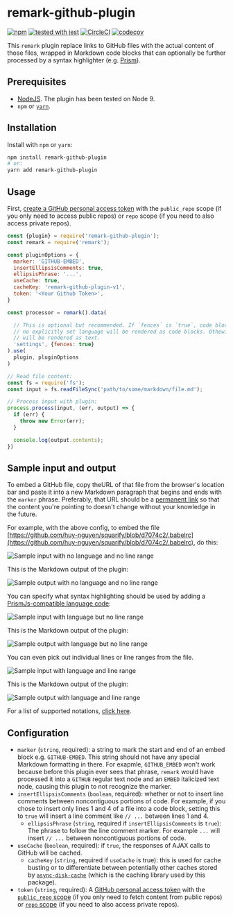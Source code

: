 # remark-github-plugin

[![npm](https://img.shields.io/npm/v/remark-github-plugin.svg?style=flat-square)](https://www.npmjs.com/package/remark-github-plugin)
[![tested with jest](https://img.shields.io/badge/tested_with-jest-99424f.svg)](https://github.com/facebook/jest)
[![CircleCI](https://circleci.com/gh/huy-nguyen/remark-github-plugin/tree/master.svg?style=shield)](https://circleci.com/gh/huy-nguyen/remark-github-plugin/tree/master)
[![codecov](https://codecov.io/gh/huy-nguyen/remark-github-plugin/branch/master/graph/badge.svg)](https://codecov.io/gh/huy-nguyen/remark-github-plugin)

This `remark` plugin replace links to GitHub files with the actual content of those files, wrapped in Markdown code blocks that can optionally be further processed by a syntax highlighter (e.g. [Prism](http://prismjs.com/)).

## Prerequisites

- [NodeJS](https://nodejs.org/en/download/current/). The plugin has been tested on Node 9.
- `npm` or [`yarn`](https://yarnpkg.com/en/docs/getting-started).

## Installation

Install with `npm` or `yarn`:
```bash
npm install remark-github-plugin
# or:
yarn add remark-github-plugin
```

## Usage

First, [create a GitHub personal access token](https://help.github.com/articles/creating-a-personal-access-token-for-the-command-line/) with the `public_repo` scope (if you only need to access public repos) or `repo` scope (if you need to also access private repos).


```javascript
const {plugin} = require('remark-github-plugin');
const remark = require('remark');

const pluginOptions = {
  marker: 'GITHUB-EMBED',
  insertEllipsisComments: true,
  ellipsisPhrase: '...',
  useCache: true,
  cacheKey: 'remark-github-plugin-v1',
  token: '<Your Github Token>',
}

const processor = remark().data(

  // This is optional but recommended. If `fences` is `true`, code blocks with
  // no explicitly set language will be rendered as code blocks. Othewise, they
  // will be rendered as text.
  'settings', {fences: true}
).use(
  plugin, pluginOptions
)

// Read file content:
const fs = require('fs');
const input = fs.readFileSync('path/to/some/markdown/file.md');

// Process input with plugin:
process.process(input, (err, output) => {
  if (err) {
    throw new Error(err);
  }

  console.log(output.contents);
})
```

## Sample input and output

To embed a GitHub file, copy theURL of that file from the browser's location bar and paste it into a new Markdown paragraph that begins and ends with the `marker` phrase. Preferably, that URL should be a [permanent link](https://help.github.com/articles/getting-permanent-links-to-files/) so that the content you're pointing to doesn't change without your knowledge in the future.

For example, with the above config, to embed the file [https://github.com/huy-nguyen/squarify/blob/d7074c2/.babelrc](https://github.com/huy-nguyen/squarify/blob/d7074c2/.babelrc), do this:

![Sample input with no language and no line range](img/no-language-no-range-input.png)

This is the Markdown output of the plugin:

![Sample output with no language and no line range](img/no-language-no-range-output.png)

You can specify what syntax highlighting should be used by adding a [PrismJs-compatible language code](http://prismjs.com/#languages-list):

![Sample input with language but no line range](img/have-language-no-range-input.png)

This is the Markdown output of the plugin:

![Sample output with language but no line range](img/have-language-no-range-output.png)

You can even pick out individual lines or line ranges from the file.

![Sample input with language and line range](img/have-language-have-range-input.png)

This is the Markdown output of the plugin:

![Sample output with language and line range](img/have-language-have-range-output.png)

For a list of supported notations, [click here](https://github.com/euank/node-parse-numeric-range#supported-expressions).

## Configuration
- `marker` (`string`, required): a string to mark the start and end of an embed block e.g. `GITHUB-EMBED`. This string should not have any special Markdown formatting in there. For exapmle, `GITHUB_EMBED` won't work because before this plugin ever sees that phrase, `remark` would have processed it into a `GITHUB` regular text node and an `EMBED` italicized text node, causing this plugin to not recognize the marker.
- `insertEllipsisComments` (`boolean`, required): whether or not to insert line comments between noncontiguous portions of code. For example, if you chose to insert only lines 1 and 4 of a file into a code block, setting this to `true` will insert a line comment like `// ...` between lines 1 and 4.
  - `ellipsisPhrase` (`string`, required if `insertEllipsisComments` is `true`): The phrase to follow the line comment marker. For example `...` will insert `// ...` between noncontiguous portions of code.
- `useCache` (`boolean`, required): if `true`, the responses of AJAX calls to GitHub will be cached.
  - `cacheKey` (`string`, required if `useCache` is true): this is used for cache busting or to differentiate between potentially other caches stored by [`async-disk-cache`](https://www.npmjs.com/package/async-disk-cache) (which is the caching library used by this package).
- `token` (`string`, required): A [GitHub personal access token](https://help.github.com/articles/creating-a-personal-access-token-for-the-command-line/) with the [`public_repo` scope](https://developer.github.com/apps/building-oauth-apps/scopes-for-oauth-apps/#available-scopes) (if you only need to fetch content from public repos) or [`repo` scope](https://developer.github.com/apps/building-oauth-apps/scopes-for-oauth-apps/#available-scopes) (if you need to also access private repos).
